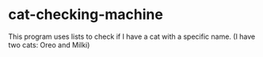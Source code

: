 # cat-checking-machine
This program uses lists to check if I have a cat with a specific name. (I have two cats: Oreo and Milki)
